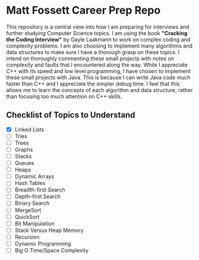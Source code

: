 # Matt Fossett Career Prep Repo

This repository is a central view into how I am preparing for interviews and further studying Computer Science topics. I am using the book **"Cracking the Coding Interview"** by Gayle Laakmann to work on complex coding and complexity problems. I am also choosing to implement many algorithms and data structures to make sure I have a thorough grasp on these topics. I intend on thoroughly commenting these small projects with notes on complexity and faults that I encountered along the way. While I appreciate C++ with its speed and low level programming, I have chosen to implement these small projects with Java. This is because I can write Java code much faster than C++ and I appreciate the simpler debug time. I feel that this allows me to learn the concepts of each algorithm and data structure, rather than focusing too much attention on C++ skills. 

## Checklist of Topics to Understand

- [X] Linked Lists
- [ ] Tries
- [ ] Trees
- [ ] Graphs
- [ ] Stacks 
- [ ] Queues
- [ ] Heaps
- [ ] Dynamic Arrays 
- [ ] Hash Tables
- [ ] Breadth-first Search
- [ ] Depth-first Search
- [ ] Binary Search
- [ ] MergeSort
- [ ] QuickSort
- [ ] Bit Manipulation
- [ ] Stack Versus Heap Memory
- [ ] Recursion
- [ ] Dynamic Programming
- [ ] Big O Time/Space Complexity
